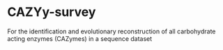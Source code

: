 # CAZYy-survey
For the identification and evolutionary reconstruction of all carbohydrate acting enzymes (CAZymes) in a sequence dataset
